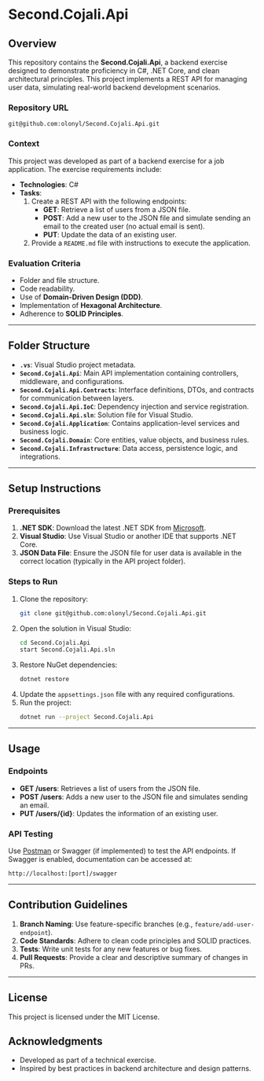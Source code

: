 
# Second.Cojali.Api

## Overview

This repository contains the **Second.Cojali.Api**, a backend exercise designed to demonstrate proficiency in C#, .NET Core, and clean architectural principles. This project implements a REST API for managing user data, simulating real-world backend development scenarios.

### Repository URL
```
git@github.com:olonyl/Second.Cojali.Api.git
```

### Context
This project was developed as part of a backend exercise for a job application. The exercise requirements include:

- **Technologies**: C#
- **Tasks**:
  1. Create a REST API with the following endpoints:
     - **GET**: Retrieve a list of users from a JSON file.
     - **POST**: Add a new user to the JSON file and simulate sending an email to the created user (no actual email is sent).
     - **PUT**: Update the data of an existing user.
  2. Provide a `README.md` file with instructions to execute the application.

### Evaluation Criteria
- Folder and file structure.
- Code readability.
- Use of **Domain-Driven Design (DDD)**.
- Implementation of **Hexagonal Architecture**.
- Adherence to **SOLID Principles**.

---

## Folder Structure

- **`.vs`**: Visual Studio project metadata.
- **`Second.Cojali.Api`**: Main API implementation containing controllers, middleware, and configurations.
- **`Second.Cojali.Api.Contracts`**: Interface definitions, DTOs, and contracts for communication between layers.
- **`Second.Cojali.Api.IoC`**: Dependency injection and service registration.
- **`Second.Cojali.Api.sln`**: Solution file for Visual Studio.
- **`Second.Cojali.Application`**: Contains application-level services and business logic.
- **`Second.Cojali.Domain`**: Core entities, value objects, and business rules.
- **`Second.Cojali.Infrastructure`**: Data access, persistence logic, and integrations.

---

## Setup Instructions

### Prerequisites
1. **.NET SDK**: Download the latest .NET SDK from [Microsoft](https://dotnet.microsoft.com/).
2. **Visual Studio**: Use Visual Studio or another IDE that supports .NET Core.
3. **JSON Data File**: Ensure the JSON file for user data is available in the correct location (typically in the API project folder).

### Steps to Run
1. Clone the repository:
   ```bash
   git clone git@github.com:olonyl/Second.Cojali.Api.git
   ```
2. Open the solution in Visual Studio:
   ```bash
   cd Second.Cojali.Api
   start Second.Cojali.Api.sln
   ```
3. Restore NuGet dependencies:
   ```bash
   dotnet restore
   ```
4. Update the `appsettings.json` file with any required configurations.
5. Run the project:
   ```bash
   dotnet run --project Second.Cojali.Api
   ```

---

## Usage

### Endpoints
- **GET /users**: Retrieves a list of users from the JSON file.
- **POST /users**: Adds a new user to the JSON file and simulates sending an email.
- **PUT /users/{id}**: Updates the information of an existing user.

### API Testing
Use [Postman](https://www.postman.com/) or Swagger (if implemented) to test the API endpoints. If Swagger is enabled, documentation can be accessed at:
```
http://localhost:[port]/swagger
```

---

## Contribution Guidelines

1. **Branch Naming**: Use feature-specific branches (e.g., `feature/add-user-endpoint`).
2. **Code Standards**: Adhere to clean code principles and SOLID practices.
3. **Tests**: Write unit tests for any new features or bug fixes.
4. **Pull Requests**: Provide a clear and descriptive summary of changes in PRs.

---

## License
This project is licensed under the MIT License.

## Acknowledgments
- Developed as part of a technical exercise.
- Inspired by best practices in backend architecture and design patterns.